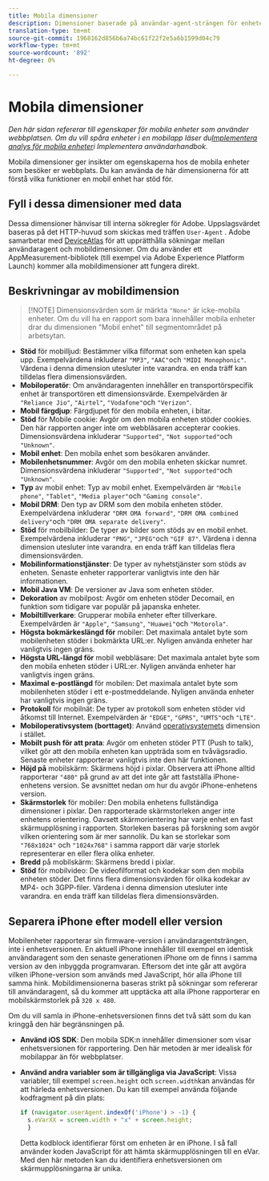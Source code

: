 ```yaml
---
title: Mobila dimensioner
description: Dimensioner baserade på användar-agent-strängen för enheten.
translation-type: tm+mt
source-git-commit: 1968162d856b6a74bc61f22f2e5a6b1599d04c79
workflow-type: tm+mt
source-wordcount: '892'
ht-degree: 0%

---
```



# Mobila dimensioner

*Den här sidan refererar till egenskaper för mobila enheter som använder webbplatsen. Om du vill spåra enheter i en mobilapp läser du[Implementera analys för mobila enheter](/help/implement/mobile-device-sdk.md)i Implementera användarhandbok.*

Mobila dimensioner ger insikter om egenskaperna hos de mobila enheter som besöker er webbplats. Du kan använda de här dimensionerna för att förstå vilka funktioner en mobil enhet har stöd för.

## Fyll i dessa dimensioner med data

Dessa dimensioner hänvisar till interna sökregler för Adobe. Uppslagsvärdet baseras på det HTTP-huvud som skickas med träffen `User-Agent` . Adobe samarbetar med [DeviceAtlas](https://deviceatlas.com/) för att upprätthålla sökningar mellan användaragent och mobildimensioner. Om du använder ett AppMeasurement-bibliotek (till exempel via Adobe Experience Platform Launch) kommer alla mobildimensioner att fungera direkt.

## Beskrivningar av mobildimension

>[!NOTE] Dimensionsvärden som är märkta `"None"` är icke-mobila enheter. Om du vill ha en rapport som bara innehåller mobila enheter drar du dimensionen &quot;Mobil enhet&quot; till segmentområdet på arbetsytan.

* **Stöd** för mobilljud: Bestämmer vilka filformat som enheten kan spela upp. Exempelvärdena inkluderar `"MP3"`, `"AAC"`och `"MIDI Monophonic"`. Värdena i denna dimension utesluter inte varandra. en enda träff kan tilldelas flera dimensionsvärden.
* **Mobiloperatör**: Om användaragenten innehåller en transportörspecifik enhet är transportören ett dimensionsvärde. Exempelvärden är `"Reliance Jio"`, `"Airtel"`, `"Vodafone"`och `"Verizon"`.
* **Mobil färgdjup**: Färgdjupet för den mobila enheten, i bitar.
* **Stöd** för Mobile cookie: Avgör om den mobila enheten stöder cookies. Den här rapporten anger inte om webbläsaren accepterar cookies. Dimensionsvärdena inkluderar `"Supported"`, `"Not supported"`och `"Unknown"`.
* **Mobil enhet**: Den mobila enhet som besökaren använder.
* **Mobilenhetsnummer**: Avgör om den mobila enheten skickar numret. Dimensionsvärdena inkluderar `"Supported"`, `"Not supported"`och `"Unknown"`.
* **Typ** av mobil enhet: Typ av mobil enhet. Exempelvärden är `"Mobile phone"`, `"Tablet"`, `"Media player"`och `"Gaming console"`.
* **Mobil DRM**: Den typ av DRM som den mobila enheten stöder. Exempelvärdena inkluderar `"DRM OMA forward"`, `"DRM OMA combined delivery"`och `"DRM OMA separate delivery"`.
* **Stöd** för mobilbilder: De typer av bilder som stöds av en mobil enhet. Exempelvärdena inkluderar `"PNG"`, `"JPEG"`och `"GIF 87"`. Värdena i denna dimension utesluter inte varandra. en enda träff kan tilldelas flera dimensionsvärden.
* **Mobilinformationstjänster**: De typer av nyhetstjänster som stöds av enheten. Senaste enheter rapporterar vanligtvis inte den här informationen.
* **Mobil Java VM**: De versioner av Java som enheten stöder.
* **Dekoration** av mobilpost: Avgör om enheten stöder Decomail, en funktion som tidigare var populär på japanska enheter.
* **Mobiltillverkare**: Grupperar mobila enheter efter tillverkare. Exempelvärden är `"Apple"`, `"Samsung"`, `"Huawei"`och `"Motorola"`.
* **Högsta bokmärkeslängd för** mobiler: Det maximala antalet byte som mobilenheten stöder i bokmärkta URL:er. Nyligen använda enheter har vanligtvis ingen gräns.
* **Högsta URL-längd för** mobil webbläsare: Det maximala antalet byte som den mobila enheten stöder i URL:er. Nyligen använda enheter har vanligtvis ingen gräns.
* **Maximal e-postlängd** för mobilen: Det maximala antalet byte som mobilenheten stöder i ett e-postmeddelande. Nyligen använda enheter har vanligtvis ingen gräns.
* **Protokoll** för mobilnät: De typer av protokoll som enheten stöder vid åtkomst till Internet. Exempelvärden är `"EDGE"`, `"GPRS"`, `"UMTS"`och `"LTE"`.
* **Mobiloperativsystem (borttaget)**: Använd [operativsystemets](operating-systems.md) dimension i stället.
* **Mobilt push för att prata**: Avgör om enheten stöder PTT (Push to talk), vilket gör att den mobila enheten kan uppträda som en tvåvägsradio. Senaste enheter rapporterar vanligtvis inte den här funktionen.
* **Höjd på** mobilskärm: Skärmens höjd i pixlar. Observera att iPhone alltid rapporterar `"480"` på grund av att det inte går att fastställa iPhone-enhetens version. Se avsnittet nedan om hur du avgör iPhone-enhetens version.
* **Skärmstorlek** för mobiler: Den mobila enhetens fullständiga dimensioner i pixlar. Den rapporterade skärmstorleken anger inte enhetens orientering. Oavsett skärmorientering har varje enhet en fast skärmupplösning i rapporten. Storleken baseras på forskning som avgör vilken orientering som är mer sannolik. Du kan se storlekar som `"768x1024"` och `"1024x768"` i samma rapport där varje storlek representerar en eller flera olika enheter.
* **Bredd** på mobilskärm: Skärmens bredd i pixlar.
* **Stöd** för mobilvideo: De videofilformat och kodekar som den mobila enheten stöder. Det finns flera dimensionsvärden för olika kodekar av MP4- och 3GPP-filer. Värdena i denna dimension utesluter inte varandra. en enda träff kan tilldelas flera dimensionsvärden.

## Separera iPhone efter modell eller version

Mobilenheter rapporterar sin firmware-version i användaragentsträngen, inte i enhetsversionen. En aktuell iPhone innehåller till exempel en identisk användaragent som den senaste generationen iPhone om de finns i samma version av den inbyggda programvaran. Eftersom det inte går att avgöra vilken iPhone-version som används med JavaScript, hör alla iPhone till samma hink. Mobildimensionerna baseras strikt på sökningar som refererar till användaragent, så du kommer att upptäcka att alla iPhone rapporterar en mobilskärmstorlek på `320 x 480`.

Om du vill samla in iPhone-enhetsversionen finns det två sätt som du kan kringgå den här begränsningen på.

* **Använd iOS SDK**: Den mobila SDK:n innehåller dimensioner som visar enhetsversionen för rapportering. Den här metoden är mer idealisk för mobilappar än för webbplatser.
* **Använd andra variabler som är tillgängliga via JavaScript**: Vissa variabler, till exempel `screen.height` och `screen.width`kan användas för att härleda enhetsversionen. Du kan till exempel använda följande kodfragment på din plats:

   ```js
   if (navigator.userAgent.indexOf('iPhone') > -1) {
     s.eVarXX = screen.width + "x" + screen.height;
     }
   ```

   Detta kodblock identifierar först om enheten är en iPhone. I så fall använder koden JavaScript för att hämta skärmupplösningen till en eVar. Med den här metoden kan du identifiera enhetsversionen om skärmupplösningarna är unika.
